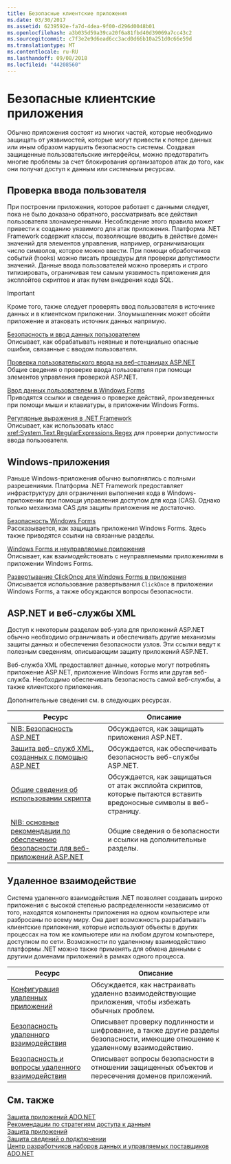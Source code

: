 ```yaml
---
title: Безопасные клиентские приложения
ms.date: 03/30/2017
ms.assetid: 6239592e-fa7d-4dea-9f00-d296d0048b01
ms.openlocfilehash: a3b035d59a39ca20f6a81fbd40d39069a7cc43c2
ms.sourcegitcommit: c7f3e2e9d6ead6cc3acd0d66b10a251d0c66e59d
ms.translationtype: MT
ms.contentlocale: ru-RU
ms.lasthandoff: 09/08/2018
ms.locfileid: "44208560"
---
```

# <a name="secure-client-applications"></a>Безопасные клиентские приложения
Обычно приложения состоят из многих частей, которые необходимо защищать от уязвимостей, которые могут привести к потере данных или иным образом нарушить безопасность системы. Создавая защищенные пользовательские интерфейсы, можно предотвратить многие проблемы за счет блокирования организаторов атак до того, как они получат доступ к данным или системным ресурсам.  
  
## <a name="validate-user-input"></a>Проверка ввода пользователя  
 При построении приложения, которое работает с данными следует, пока не было доказано обратного, рассматривать все действия пользователя злонамеренными. Несоблюдение этого правила может привести к созданию уязвимого для атак приложения. Платформа .NET Framework содержит классы, позволяющие вводить в действие домен значений для элементов управления, например, ограничивающих число символов, которое можно ввести. При помощи обработчиков событий (hooks) можно писать процедуры для проверки допустимости значений. Данные ввода пользователей можно проверять и строго типизировать, ограничивая тем самым уязвимость приложения для эксплойтов скриптов и атак путем внедрения кода SQL.  
  
> [!IMPORTANT]
>  Кроме того, также следует проверять ввод пользователя в источнике данных и в клиентском приложении. Злоумышленник может обойти приложение и атаковать источник данных напрямую.  
  
 [Безопасность и ввод данных пользователем](../../../../docs/standard/security/security-and-user-input.md)  
 Описывает, как обрабатывать неявные и потенциально опасные ошибки, связанные с вводом пользователя.  
  
 [Проверка пользовательского ввода на веб-страницах ASP.NET](https://msdn.microsoft.com/library/4ad3dacb-89e0-4cee-89ac-40a3f2a85461)  
 Общие сведения о проверке ввода пользователя при помощи элементов управления проверкой ASP.NET.  
  
 [Ввод данных пользователем в Windows Forms](../../../../docs/framework/winforms/user-input-in-windows-forms.md)  
 Приводятся ссылки и сведения о проверке действий, произведенных при помощи мыши и клавиатуры, в приложении Windows Forms.  
  
 [Регулярные выражения в .NET Framework](../../../../docs/standard/base-types/regular-expressions.md)  
 Описывает, как использовать класс <xref:System.Text.RegularExpressions.Regex> для проверки допустимости ввода пользователя.  
  
## <a name="windows-applications"></a>Windows-приложения  
 Раньше Windows-приложения обычно выполнялись с полными разрешениями. Платформа .NET Framework предоставляет инфраструктуру для ограничения выполнения кода в Windows-приложении при помощи управления доступом для кода (CAS). Однако только механизма CAS для защиты приложения не достаточно.  
  
 [Безопасность Windows Forms](../../../../docs/framework/winforms/windows-forms-security.md)  
 Рассказывается, как защищать приложения Windows Forms. Здесь также приводятся ссылки на связанные разделы.  
  
 [Windows Forms и неуправляемые приложения](../../../../docs/framework/winforms/advanced/windows-forms-and-unmanaged-applications.md)  
 Описывает, как взаимодействовать с неуправляемыми приложениями в приложении Windows Forms.  
  
 [Развертывание ClickOnce для Windows Forms в приложения](https://msdn.microsoft.com/library/34d8c770-48f2-460c-8d67-4ea5684511df)  
 Описывается использование развертывания `ClickOnce` в приложении Windows Forms, а также обсуждаются вопросы безопасности.  
  
## <a name="aspnet-and-xml-web-services"></a>ASP.NET и веб-службы XML  
 Доступ к некоторым разделам веб-узла для приложений ASP.NET обычно необходимо ограничивать и обеспечивать другие механизмы защиты данных и обеспечения безопасности узлов. Эти ссылки ведут к полезным сведениям, описывающим защиту приложений ASP.NET.  
  
 Веб-служба XML предоставляет данные, которые могут потреблять приложение ASP.NET, приложение Windows Forms или другая веб-служба. Необходимо обеспечивать безопасность самой веб-службы, а также клиентского приложения.  
  
 Дополнительные сведения см. в следующих ресурсах.  
  
|Ресурс|Описание|  
|--------------|-----------------|  
|[NIB: Безопасность ASP.NET](https://msdn.microsoft.com/library/04b37532-18d9-40b4-8e5f-ee09a70b311d)|Обсуждается, как защищать приложения ASP.NET.|  
|[Защита веб-служб XML, созданных с помощью ASP.NET](https://msdn.microsoft.com/library/354b2ab1-2782-4542-b32a-dc560178b90c)|Обсуждается, как обеспечивать безопасность веб-службы ASP.NET.|  
|[Общие сведения об использовании скрипта](https://msdn.microsoft.com/library/772c7312-211a-4eb3-8d6e-eec0aa1dcc07)|Обсуждается, как защищаться от атак эксплойта скриптов, которые пытаются вставить вредоносные символы в веб-страницу.|  
|[NIB: основные рекомендации по обеспечению безопасности для веб-приложений ASP.NET](https://msdn.microsoft.com/library/94a52ab8-731d-417e-b997-721baf43df38)|Общие сведения о безопасности и ссылки на дополнительные разделы.|  
  
## <a name="remoting"></a>Удаленное взаимодействие  
 Система удаленного взаимодействия .NET позволяет создавать широко приложения с высокой степенью распределенности независимо от того, находятся компоненты приложения на одном компьютере или разбросаны по всему миру. Она дает возможность разрабатывать клиентские приложения, которые используют объекты в других процессах на том же компьютере или на любом другом компьютере, доступном по сети. Возможности по удаленному взаимодействию платформы .NET можно также применять для обмена данными с другими доменами приложений в рамках одного процесса.  
  
|Ресурс|Описание|  
|--------------|-----------------|  
|[Конфигурация удаленных приложений](https://msdn.microsoft.com/library/92c0c097-d984-4315-835b-7490ecdf1097)|Обсуждается, как настраивать удаленно взаимодействующие приложения, чтобы избежать обычных проблем.|  
|[Безопасность удаленного взаимодействия](https://msdn.microsoft.com/library/9574262c-d4b1-41c5-8600-24ff147c0add)|Описывает проверку подлинности и шифрование, а также другие разделы безопасности, имеющие отношение к удаленному взаимодействию.|  
|[Безопасность и вопросы удаленного взаимодействия](../../../../docs/framework/misc/security-and-remoting-considerations.md)|Описывает вопросы безопасности в отношении защищенных объектов и пересечения доменов приложений.|  
  
## <a name="see-also"></a>См. также  
 [Защита приложений ADO.NET](../../../../docs/framework/data/adonet/securing-ado-net-applications.md)  
 [Рекомендации по стратегиям доступа к данным](https://msdn.microsoft.com/library/72411f32-d12a-4de8-b961-e54fca7faaf5)  
 [Защита приложений](/visualstudio/ide/securing-applications)  
 [Защита сведений о подключении](../../../../docs/framework/data/adonet/protecting-connection-information.md)  
 [Центр разработчиков наборов данных и управляемых поставщиков ADO.NET](https://go.microsoft.com/fwlink/?LinkId=217917)
